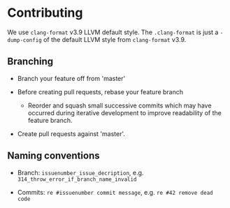 # Contributing

We use `clang-format` v3.9 LLVM default style.
The `.clang-format` is just a `-dump-config` of the default LLVM style from
`clang-format` v3.9.


## Branching

- Branch your feature off from 'master'

- Before creating pull requests, rebase your feature branch
  - Reorder and squash small successive commits which may have occurred
    during iterative development to improve readability of the feature
    branch.

- Create pull requests against 'master'.

## Naming conventions

- Branch: `issuenumber_issue_decription`, e.g. `314_throw_error_if_branch_name_invalid`

- Commits: `re #issuenumber commit message`, e.g. `re #42 remove dead code`